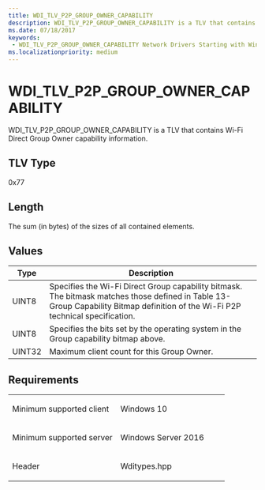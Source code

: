 ```yaml
---
title: WDI_TLV_P2P_GROUP_OWNER_CAPABILITY
description: WDI_TLV_P2P_GROUP_OWNER_CAPABILITY is a TLV that contains Wi-Fi Direct Group Owner capability information.
ms.date: 07/18/2017
keywords:
 - WDI_TLV_P2P_GROUP_OWNER_CAPABILITY Network Drivers Starting with Windows Vista
ms.localizationpriority: medium
---
```


# WDI\_TLV\_P2P\_GROUP\_OWNER\_CAPABILITY


WDI\_TLV\_P2P\_GROUP\_OWNER\_CAPABILITY is a TLV that contains Wi-Fi Direct Group Owner capability information.

## TLV Type


0x77

## Length


The sum (in bytes) of the sizes of all contained elements.

## Values


| Type   | Description                                                                                                                                                                     |
|--------|---------------------------------------------------------------------------------------------------------------------------------------------------------------------------------|
| UINT8  | Specifies the Wi-Fi Direct Group capability bitmask. The bitmask matches those defined in Table 13-Group Capability Bitmap definition of the Wi-Fi P2P technical specification. |
| UINT8  | Specifies the bits set by the operating system in the Group capability bitmap above.                                                                                            |
| UINT32 | Maximum client count for this Group Owner.                                                                                                                                      |

 

## Requirements

<table>
<colgroup>
<col width="50%" />
<col width="50%" />
</colgroup>
<tbody>
<tr class="odd">
<td><p>Minimum supported client</p></td>
<td><p>Windows 10</p></td>
</tr>
<tr class="even">
<td><p>Minimum supported server</p></td>
<td><p>Windows Server 2016</p></td>
</tr>
<tr class="odd">
<td><p>Header</p></td>
<td>Wditypes.hpp</td>
</tr>
</tbody>
</table>

 

 




